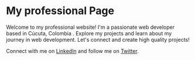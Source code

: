# My professional Page
Welcome to my professional website! I'm a passionate web developer based in Cúcuta, Colombia . Explore my projects and learn about my journey in web development. Let's connect and create high quality projects!

Connect with me on [LinkedIn](https://www.linkedin.com/in/andres-casa) and follow me on [Twitter](https://twitter.com/Andrescasa_Dev).


